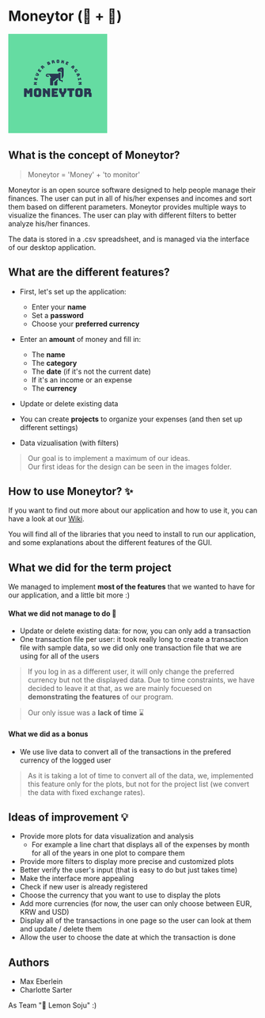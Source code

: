 # Moneytor (💸 + 👀)

![Moneytor Logo](/images/MoneytorLogo.png)

## What is the concept of Moneytor?

> Moneytor = 'Money' + 'to monitor'

Moneytor is an open source software designed to help people manage their finances. The user can put in all of his/her expenses and incomes and sort them based on different parameters.
Moneytor provides multiple ways to visualize the finances. The user can play with different filters to better analyze his/her finances.

The data is stored in a .csv spreadsheet, and is managed via the interface of our desktop application.

## What are the different features?

- First, let's set up the application:
  - Enter your **name**
  - Set a **password**
  - Choose your **preferred currency**

- Enter an **amount** of money and fill in:
  - The **name**
  - The **category** 
  - The **date** (if it's not the current date)
  - If it's an income or an expense
  - The **currency**

- Update or delete existing data

- You can create **projects** to organize your expenses (and then set up different settings)

- Data vizualisation (with filters)

> Our goal is to implement a maximum of our ideas.\
> Our first ideas for the design can be seen in the images folder.

## How to use Moneytor? ✨

If you want to find out more about our application and how to use it, you can have a look at our [Wiki](https://github.com/charlottesarter/moneytor/wiki).

You will find all of the libraries that you need to install to run our application, and some explanations about the different features of the GUI.

## What we did for the term project

We managed to implement **most of the features** that we wanted to have for our application, and a little bit more :)

#### What we did not manage to do 🙈

- Update or delete existing data: for now, you can only add a transaction
- One transaction file per user: it took really long to create a transaction file with sample data, so we did only one transaction file that we are using for all of the users
> If you log in as a different user, it will only change the preferred currency but not the displayed data. Due to time constraints, we have decided to leave it at that, as we are mainly focuesed on **demonstrating the features** of our program.

> Our only issue was a **lack of time** ⌛

#### What we did as a bonus

- We use live data to convert all of the transactions in the prefered currency of the logged user

> As it is taking a lot of time to convert all of the data, we, implemented this feature only for the plots, but not for the project list (we convert the data with fixed exchange rates).

## Ideas of improvement 💡

- Provide more plots for data visualization and analysis
  - For example a line chart that displays all of the expenses by month for all of the years in one plot to compare them
- Provide more filters to display more precise and customized plots
- Better verify the user's input (that is easy to do but just takes time)
- Make the interface more appealing
- Check if new user is already registered
- Choose the currency that you want to use to display the plots
- Add more currencies (for now, the user can only choose between EUR, KRW and USD)
- Display all of the transactions in one page so the user can look at them and update / delete them
- Allow the user to choose the date at which the transaction is done

## Authors 

- Max Eberlein
- Charlotte Sarter

As Team "🍋 Lemon Soju" :)

